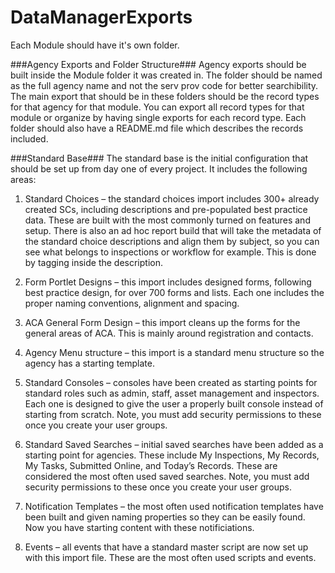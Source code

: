 # DataManagerExports

Each Module should have it's own folder.

###Agency Exports and Folder Structure###
Agency exports should be built inside the Module folder it was created in.  The folder should be named as the full agency name and not the serv prov code for better searchibility. The main export that should be in these folders should be the record types for that agency for that module.  You can export all record types for that module or organize by having single exports for each record type.  Each folder should also have a README.md file which describes the records included.

###Standard Base###
The standard base is the initial configuration that should be set up from day one of every project.  It includes the following areas:

1.	Standard Choices – the standard choices import includes 300+ already created SCs, including descriptions and pre-populated best practice data.  These are built with the most commonly turned on features and setup. There is also an ad hoc report build that will take the metadata of the standard choice descriptions and align them by subject, so you can see what belongs to inspections or workflow for example.  This is done by tagging inside the description.
	
2.	Form Portlet Designs – this import includes designed forms, following best practice design, for over 700 forms and lists.  Each one includes the proper naming conventions, alignment and spacing.

3.	ACA General Form Design – this import cleans up the forms for the general areas of ACA.  This is mainly around registration and contacts.

4.	Agency Menu structure – this import is a standard menu structure so the agency has a starting template.

5.	Standard Consoles – consoles have been created as starting points for standard roles such as admin, staff, asset management and inspectors. Each one is designed to give the user a properly built console instead of starting from scratch. Note, you must add security permissions to these once you create your user groups.

6.	Standard Saved Searches – initial saved searches have been added as a starting point for agencies.  These include My Inspections, My Records, My Tasks, Submitted Online, and Today’s Records.  These are considered the most often used saved searches.  Note, you must add security permissions to these once you create your user groups.

7.	Notification Templates – the most often used notification templates have been built and given naming properties so they can be easily found.  Now you have starting content with these notificiations.

8.	Events – all events that have a standard master script are now set up with this import file.  These are the most often used scripts and events.
